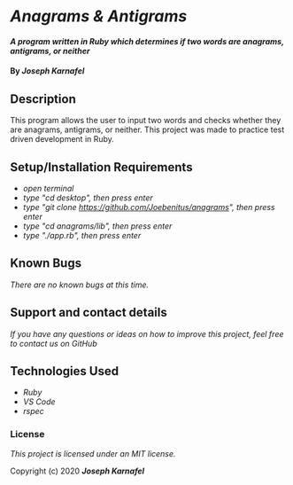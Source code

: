 # _Anagrams & Antigrams_

#### _A program written in Ruby which determines if two words are anagrams, antigrams, or neither_

#### By _**Joseph Karnafel**_

## Description

This program allows the user to input two words and checks whether they are anagrams, antigrams, or neither. This project was made to practice test driven development in Ruby. 

## Setup/Installation Requirements

* _open terminal_
* _type "cd desktop", then press enter_
* _type "git clone https://github.com/Joebenitus/anagrams", then press enter_
* _type "cd anagrams/lib", then press enter_
* _type "./app.rb", then press enter_

## Known Bugs

_There are no known bugs at this time._

## Support and contact details

_If you have any questions or ideas on how to improve this project, feel free to contact us on GitHub_

## Technologies Used

* _Ruby_
* _VS Code_
* _rspec_

### License

*This project is licensed under an MIT license.*

Copyright (c) 2020 **_Joseph Karnafel_**